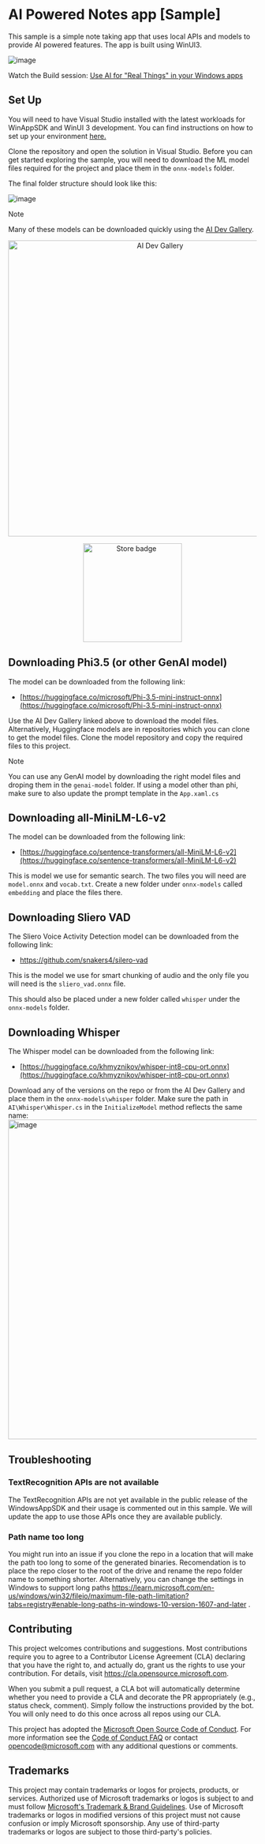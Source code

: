# AI Powered Notes app [Sample]

This sample is a simple note taking app that uses local APIs and models to provide AI powered features. The app is built using WinUI3.

![image](https://github.com/microsoft/ai-powered-notes-winui3-sample/assets/711864/19839b9a-34fe-4330-94d4-d4e0baf6c94d)

Watch the Build session: [Use AI for "Real Things" in your Windows apps](https://www.youtube.com/watch?v=st7aIx8B4Rk)

## Set Up

You will need to have Visual Studio installed with the latest workloads for WinAppSDK and WinUI 3 development. You can find instructions on how to set up your environment [here.](https://learn.microsoft.com/en-us/windows/apps/windows-app-sdk/set-up-your-development-environment?tabs=cs-vs-community%2Ccpp-vs-community%2Cvs-2022-17-1-a%2Cvs-2022-17-1-b#install-visual-studio)

Clone the repository and open the solution in Visual Studio. Before you can get started exploring the sample, you will need to download the ML model files required for the project and place them in the `onnx-models` folder.

The final folder structure should look like this:

![image](https://github.com/user-attachments/assets/05436579-9bf9-4dc0-a30d-24b1c4006d19)


> [!NOTE]  
> Many of these models can be downloaded quickly using the [AI Dev Gallery](https://github.com/microsoft/ai-dev-gallery).

<p align="center">
<img src="https://github.com/microsoft/ai-dev-gallery/blob/main/docs/images/HeroImage1.png" alt="AI Dev Gallery" width="600"/>
</p>
<p align="center">
<a href="http://aka.ms/ai-dev-gallery-store">
	<img alt="Store badge" src="https://github.com/microsoft/ai-dev-gallery/blob/main/docs/images/storeBadge.png" width="200"/>
</a>
</p>

## Downloading Phi3.5 (or other GenAI model)

The model can be downloaded from the following link:
- [https://huggingface.co/microsoft/Phi-3.5-mini-instruct-onnx](https://huggingface.co/microsoft/Phi-3.5-mini-instruct-onnx)

Use the AI Dev Gallery linked above to download the model files. Alternatively, Huggingface models are in repositories which you can clone to get the model files. Clone the  model repository and copy the required files to this project.

> [!NOTE]  
> You can use any GenAI model by downloading the right model files and droping them in the `genai-model` folder. If using a model other than phi, make sure to also update the prompt template in the `App.xaml.cs`

## Downloading all-MiniLM-L6-v2 
The model can be downloaded from the following link:
- [https://huggingface.co/sentence-transformers/all-MiniLM-L6-v2](https://huggingface.co/sentence-transformers/all-MiniLM-L6-v2)

This is model we use for semantic search. The two files you will need are `model.onnx` and `vocab.txt`. Create a new folder under `onnx-models` called `embedding` and place the files there. 

## Downloading Sliero VAD
The Sliero Voice Activity Detection model can be downloaded from the following link:
- [https://github.com/snakers4/silero-vad ](https://github.com/snakers4/silero-vad/tree/a9d2b591dea11451d23aa4b480eff8e55dbd9d99/files)

This is the model we use for smart chunking of audio and the only file you will need is the `sliero_vad.onnx` file. 

This should also be placed under a new folder called `whisper` under the `onnx-models` folder. 


## Downloading Whisper
The Whisper model can be downloaded from the following link:
- [https://huggingface.co/khmyznikov/whisper-int8-cpu-ort.onnx](https://huggingface.co/khmyznikov/whisper-int8-cpu-ort.onnx)

Download any of the versions on the repo or from the AI Dev Gallery and place them in the `onnx-models\whisper` folder. Make sure the path in `AI\Whisper\Whisper.cs` in the `InitializeModel` method reflects the same name:
<img width="648" alt="image" src="https://github.com/user-attachments/assets/a152f01b-f7ba-45e7-9798-989d3d973afb" />


## Troubleshooting

### TextRecognition APIs are not available
The TextRecognition APIs are not yet available in the public release of the WindowsAppSDK and their usage is commented out in this sample. We will update the app to use those APIs once they are available publicly.  

### Path name too long
You might run into an issue if you clone the repo in a location that will make the path too long to some of the generated binaries. Recomendation is to place the repo closer to the root of the drive and rename the repo folder name to something shorter. Alternatively, you can change the settings in Windows to support long paths
https://learn.microsoft.com/en-us/windows/win32/fileio/maximum-file-path-limitation?tabs=registry#enable-long-paths-in-windows-10-version-1607-and-later .

## Contributing

This project welcomes contributions and suggestions.  Most contributions require you to agree to a
Contributor License Agreement (CLA) declaring that you have the right to, and actually do, grant us
the rights to use your contribution. For details, visit https://cla.opensource.microsoft.com.

When you submit a pull request, a CLA bot will automatically determine whether you need to provide
a CLA and decorate the PR appropriately (e.g., status check, comment). Simply follow the instructions
provided by the bot. You will only need to do this once across all repos using our CLA.

This project has adopted the [Microsoft Open Source Code of Conduct](https://opensource.microsoft.com/codeofconduct/).
For more information see the [Code of Conduct FAQ](https://opensource.microsoft.com/codeofconduct/faq/) or
contact [opencode@microsoft.com](mailto:opencode@microsoft.com) with any additional questions or comments.

## Trademarks

This project may contain trademarks or logos for projects, products, or services. Authorized use of Microsoft 
trademarks or logos is subject to and must follow 
[Microsoft's Trademark & Brand Guidelines](https://www.microsoft.com/en-us/legal/intellectualproperty/trademarks/usage/general).
Use of Microsoft trademarks or logos in modified versions of this project must not cause confusion or imply Microsoft sponsorship.
Any use of third-party trademarks or logos are subject to those third-party's policies.
